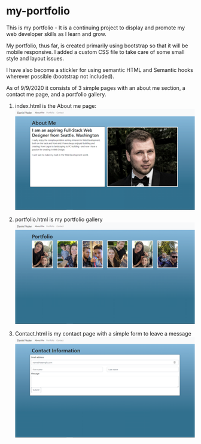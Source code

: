 # my-portfolio
This is my portfolio - It is a continuing project to display and promote my web developer skills as I learn and grow.

My portfolio, thus far, is created primarily using bootstrap so that it will be mobile responsive. I added a custom CSS file to take care of some small style and layout issues.

I have also become a stickler for using semantic HTML and Semantic hooks wherever possible (bootstrap not included). 

As of 9/9/2020 it consists of 3 simple pages with an about me section, a contact me page, and a portfolio gallery. 

1) index.html is the About me page: 
![About Me Page](/Assets/Images/index.html-about-me.PNG) 

2) portfolio.html is my portfolio gallery 
![About Me Page](/Assets/Images/portfolio.html-portfolio-page.PNG)

3) Contact.html is my contact page with a simple form to leave a message 
![About Me Page](/Assets/Images/contact.html-contact-page.PNG)